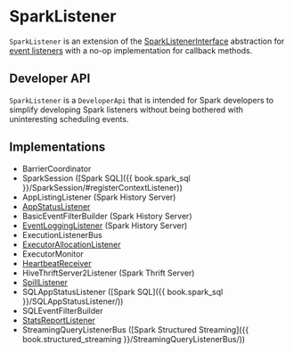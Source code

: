# SparkListener

`SparkListener` is an extension of the [SparkListenerInterface](SparkListenerInterface.md) abstraction for [event listeners](#implementations) with a no-op implementation for callback methods.

## Developer API

`SparkListener` is a `DeveloperApi` that is intended for Spark developers to simplify developing Spark listeners without being bothered with uninteresting scheduling events.

## Implementations

* BarrierCoordinator
* SparkSession ([Spark SQL]({{ book.spark_sql }}/SparkSession/#registerContextListener))
* AppListingListener (Spark History Server)
* [AppStatusListener](status/AppStatusListener.md)
* BasicEventFilterBuilder (Spark History Server)
* [EventLoggingListener](history-server/EventLoggingListener.md) (Spark History Server)
* ExecutionListenerBus
* [ExecutorAllocationListener](dynamic-allocation/ExecutorAllocationListener.md)
* ExecutorMonitor
* [HeartbeatReceiver](HeartbeatReceiver.md)
* HiveThriftServer2Listener (Spark Thrift Server)
* [SpillListener](SpillListener.md)
* SQLAppStatusListener ([Spark SQL]({{ book.spark_sql }}/SQLAppStatusListener/))
* SQLEventFilterBuilder
* [StatsReportListener](StatsReportListener.md)
* StreamingQueryListenerBus ([Spark Structured Streaming]({{ book.structured_streaming }}/StreamingQueryListenerBus/))
